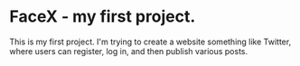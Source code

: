 # FaceX - my first project.

This is my first project. I'm trying to create a website something like Twitter, where users can register, log in, and then publish various posts.